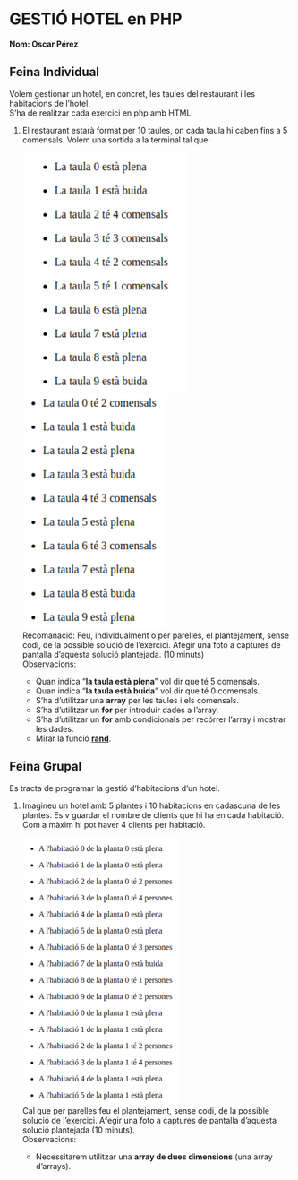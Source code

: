 # GESTIÓ HOTEL en PHP
**Nom: Oscar Pérez**

## Feina Individual

Volem gestionar un hotel, en concret, les taules del restaurant i les habitacions de l’hotel.  
S’ha de realitzar cada exercici en php amb HTML

<ol> 
    <li>
    El restaurant estarà format per 10 taules, on cada taula hi caben fins a 5 comensals. 
    Volem una sortida a la terminal tal que: 

![imatge1](img/imatge1.png) ![imatge2](img/imatge2.png)  
    Recomanació: Feu, individualment o per parelles, el plantejament, sense codi, de la possible solució de l’exercici. Afegir una foto a captures de pantalla d’aquesta solució plantejada. (10 minuts)  
    Observacions:
    <ul>
        <li>Quan indica “**la taula està plena**” vol dir que té 5 comensals.
        <li>Quan indica “**la taula està buida**” vol dir que té 0 comensals.
        <li>S’ha d’utilitzar una **array** per les taules i els comensals.
        <li>S’ha d’utilitzar un **for** per introduir dades a l’array.
        <li>S’ha d’utilitzar un **for** amb condicionals per recórrer l’array i mostrar les dades.
        <li>Mirar la funció **[rand](https://www.php.net/manual/es/function.rand.php)**.
    </ul>
</ol>

## Feina Grupal

Es tracta de programar la gestió d’habitacions d’un hotel. 
<ol>
    <li>Imagineu un hotel amb 5 plantes i 10 habitacions en cadascuna de les plantes. Es v guardar el nombre de clients que hi ha en cada habitació. Com a màxim hi pot haver 4 clients per habitació.

![imatge3](img/imatge3.png)  
    Cal que per parelles feu el plantejament, sense codi, de la possible solució de l’exercici. Afegir una foto a captures de pantalla d’aquesta solució plantejada (10 minuts).  
    Observacions:
    <ul>
        <li>Necessitarem utilitzar una **array de dues dimensions** (una array d’arrays).
    </ul>
</ol>
